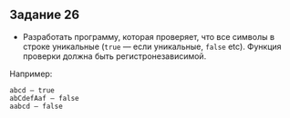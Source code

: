 ##  Задание 26


- Разработать программу, которая проверяет, что все символы в строке
  уникальные (`true` — если уникальные, `false` etc). Функция проверки должна быть
  регистронезависимой.

Например:

```
abcd — true
abCdefAaf — false
aabcd — false
```